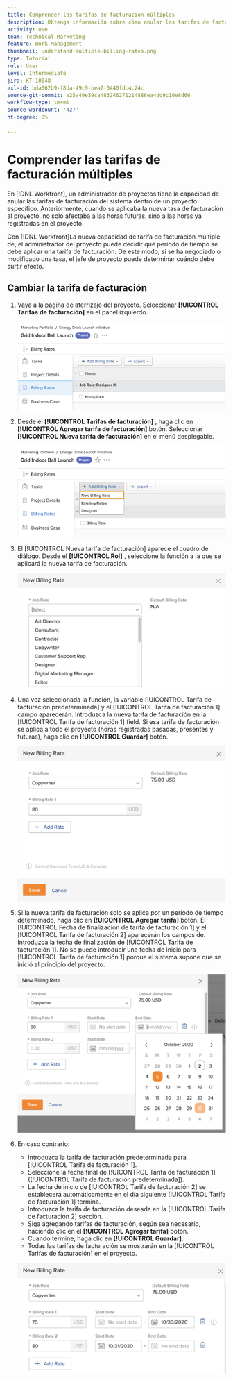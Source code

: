 ```yaml
---
title: Comprender las tarifas de facturación múltiples
description: Obtenga información sobre cómo anular las tarifas de facturación del sistema dentro de un proyecto.
activity: use
team: Technical Marketing
feature: Work Management
thumbnail: understand-multiple-billing-rates.png
type: Tutorial
role: User
level: Intermediate
jira: KT-10048
exl-id: bda562b9-f8da-49c9-bea7-0440fdc4c24c
source-git-commit: a25a49e59ca483246271214886ea4dc9c10e8d66
workflow-type: tm+mt
source-wordcount: '427'
ht-degree: 0%

---
```


# Comprender las tarifas de facturación múltiples

En [!DNL Workfront], un administrador de proyectos tiene la capacidad de anular las tarifas de facturación del sistema dentro de un proyecto específico. Anteriormente, cuando se aplicaba la nueva tasa de facturación al proyecto, no solo afectaba a las horas futuras, sino a las horas ya registradas en el proyecto.

Con [!DNL Workfront]La nueva capacidad de tarifa de facturación múltiple de, el administrador del proyecto puede decidir qué período de tiempo se debe aplicar una tarifa de facturación. De este modo, si se ha negociado o modificado una tasa, el jefe de proyecto puede determinar cuándo debe surtir efecto.

## Cambiar la tarifa de facturación

1. Vaya a la página de aterrizaje del proyecto. Seleccionar **[!UICONTROL Tarifas de facturación]** en el panel izquierdo.

   ![Una imagen de selección [!UICONTROL Tarifas de facturación] in [!DNL Workfront]](assets/project-finances-1.png)

1. Desde el **[!UICONTROL Tarifas de facturación]** , haga clic en **[!UICONTROL Agregar tarifa de facturación]** botón. Seleccionar **[!UICONTROL Nueva tarifa de facturación]** en el menú desplegable.

   ![Una imagen de selección [!UICONTROL Nueva tarifa de facturación] in [!DNL Workfront]](assets/project-finances-2.png)

1. El [!UICONTROL Nueva tarifa de facturación] aparece el cuadro de diálogo. Desde el **[!UICONTROL Rol]** , seleccione la función a la que se aplicará la nueva tarifa de facturación.

   ![Imagen de selección de funciones de trabajo en una nueva tarifa de facturación en [!DNL Workfront]](assets/project-finances-3.png)

1. Una vez seleccionada la función, la variable [!UICONTROL Tarifa de facturación predeterminada] y el [!UICONTROL Tarifa de facturación 1] campo aparecerán. Introduzca la nueva tarifa de facturación en la [!UICONTROL Tarifa de facturación 1] field. Si esa tarifa de facturación se aplica a todo el proyecto (horas registradas pasadas, presentes y futuras), haga clic en **[!UICONTROL Guardar]** botón.

   ![Imagen de un guardado de una nueva tarifa de facturación que se aplica a todo el proyecto en [!DNL Workfront]](assets/project-finances-5.png)

1. Si la nueva tarifa de facturación solo se aplica por un período de tiempo determinado, haga clic en **[!UICONTROL Agregar tarifa]** botón. El [!UICONTROL Fecha de finalización de tarifa de facturación 1] y el [!UICONTROL Tarifa de facturación 2] aparecerán los campos de. Introduzca la fecha de finalización de [!UICONTROL Tarifa de facturación 1]. No se puede introducir una fecha de inicio para [!UICONTROL Tarifa de facturación 1] porque el sistema supone que se inició al principio del proyecto.

   ![Imagen de creación de una nueva tarifa de facturación que se aplica a un período de tiempo determinado, empezando por el comienzo del proyecto en [!DNL Workfront]](assets/project-finances-6.png)

1. En caso contrario:

   * Introduzca la tarifa de facturación predeterminada para [!UICONTROL Tarifa de facturación 1].
   * Seleccione la fecha final de [!UICONTROL Tarifa de facturación 1] ([!UICONTROL Tarifa de facturación predeterminada]).
   * La fecha de inicio de [!UICONTROL Tarifa de facturación 2] se establecerá automáticamente en el día siguiente [!UICONTROL Tarifa de facturación 1] termina.
   * Introduzca la tarifa de facturación deseada en la [!UICONTROL Tarifa de facturación 2] sección.
   * Siga agregando tarifas de facturación, según sea necesario, haciendo clic en el **[!UICONTROL Agregar tarifa]** botón.
   * Cuando termine, haga clic en **[!UICONTROL Guardar]**.
   * Todas las tarifas de facturación se mostrarán en la [!UICONTROL Tarifas de facturación] en el proyecto.

   ![Una imagen de la creación de nuevas tarifas de facturación que se aplican a los diferentes períodos de tiempo en [!DNL Workfront]](assets/project-finances-7.png)
